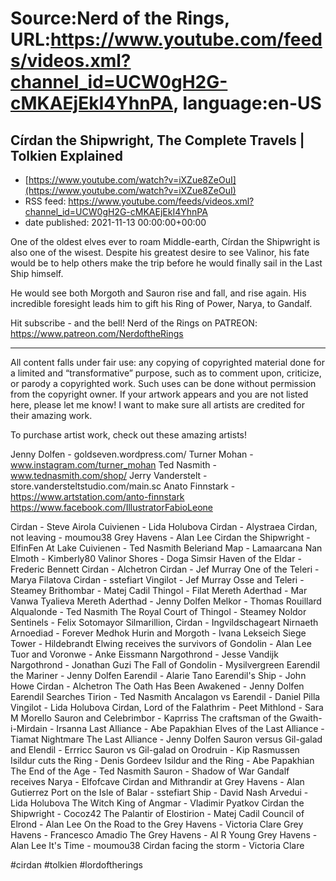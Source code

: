 # Source:Nerd of the Rings, URL:https://www.youtube.com/feeds/videos.xml?channel_id=UCW0gH2G-cMKAEjEkI4YhnPA, language:en-US

## Círdan the Shipwright, The Complete Travels | Tolkien Explained
 - [https://www.youtube.com/watch?v=iXZue8ZeOuI](https://www.youtube.com/watch?v=iXZue8ZeOuI)
 - RSS feed: https://www.youtube.com/feeds/videos.xml?channel_id=UCW0gH2G-cMKAEjEkI4YhnPA
 - date published: 2021-11-13 00:00:00+00:00

One of the oldest elves ever to roam Middle-earth, Círdan the Shipwright is also one of the wisest.  Despite his greatest desire to see Valinor, his fate would be to help others make the trip before he would finally sail in the Last Ship himself.

He would see both Morgoth and Sauron rise and fall, and rise again.  His incredible foresight leads him to gift his Ring of Power, Narya, to Gandalf.


Hit subscribe - and the bell!
Nerd of the Rings on PATREON: https://www.patreon.com/NerdoftheRings

-------------- 
All content falls under fair use: any copying of copyrighted material done for a limited and “transformative” purpose, such as to comment upon, criticize, or parody a copyrighted work. Such uses can be done without permission from the copyright owner.   If your artwork appears and you are not listed here, please let me know! I want to make sure all artists are credited for their amazing work.

To purchase artist work, check out these amazing artists!

Jenny Dolfen - goldseven.wordpress.com/
Turner Mohan - www.instagram.com/turner_mohan
Ted Nasmith - www.tednasmith.com/shop/
Jerry Vanderstelt - store.vandersteltstudio.com/main.sc
Anato Finnstark - https://www.artstation.com/anto-finnstark
https://www.facebook.com/IllustratorFabioLeone

Cirdan - Steve Airola
Cuivienen - Lida Holubova
Cirdan - Alystraea
Cirdan, not leaving - moumou38
Grey Havens - Alan Lee
Cirdan the Shipwright - ElfinFen
At Lake Cuivienen - Ted Nasmith
Beleriand Map - Lamaarcana
Nan Elmoth - Kimberly80
Valinor Shores - Doga Simsir
Haven of the Eldar - Frederic Bennett
Cirdan - Alchetron
Cirdan - Jef Murray
One of the Teleri - Marya Filatova
Cirdan - sstefiart
Vingilot - Jef Murray
Osse and Teleri - Steamey
Brithombar - Matej Cadil
Thingol - Filat
Mereth Aderthad - Mar Vanwa Tyalieva
Mereth Aderthad - Jenny Dolfen
Melkor - Thomas Rouillard
Alqualonde - Ted Nasmith
The Royal Court of Thingol - Steamey
Noldor Sentinels - Felix Sotomayor
Silmarillion, Cirdan - Ingvildschageart
Nirnaeth Arnoediad - Forever Medhok
Hurin and Morgoth - Ivana Lekseich
Siege Tower - Hildebrandt
Elwing receives the survivors of Gondolin - Alan Lee
Tuor and Voronwe - Anke Eissmann
Nargothrond - Jesse Vandijk
Nargothrond - Jonathan Guzi
The Fall of Gondolin - Mysilvergreen
Earendil the Mariner - Jenny Dolfen
Earendil - Alarie Tano
Earendil's Ship - John Howe
Cirdan - Alchetron
The Oath Has Been Awakened - Jenny Dolfen
Earendil Searches Tirion - Ted Nasmith
Ancalagon vs Earendil - Daniel Pilla
Vingilot - Lida Holubova
Cirdan, Lord of the Falathrim - Peet
Mithlond - Sara M Morello
Sauron and Celebrimbor - Kaprriss
The craftsman of the Gwaith-i-Mirdain - Irsanna
Last Alliance - Abe Papakhian
Elves of the Last Alliance - Tiamat Nightmare
The Last Alliance - Jenny Dolfen
Sauron versus Gil-galad and Elendil - Errricc
Sauron vs Gil-galad on Orodruin - Kip Rasmussen
Isildur cuts the Ring - Denis Gordeev
Isildur and the Ring - Abe Papakhian
The End of the Age - Ted Nasmith
Sauron - Shadow of War
Gandalf receives Narya - Elfofcave
Cirdan and Mithrandir at Grey Havens - Alan Gutierrez
Port on the Isle of Balar - sstefiart
Ship - David Nash
Arvedui - Lida Holubova
The Witch King of Angmar - Vladimir Pyatkov
Cirdan the Shipwright - Cocoz42
The Palantir of Elostirion - Matej Cadil
Council of Elrond - Alan Lee
On the Road to the Grey Havens - Victoria Clare
Grey Havens - Francesco Amadio
The Grey Havens - Al R Young
Grey Havens - Alan Lee
It's Time - moumou38
Cirdan facing the storm - Victoria Clare

#cirdan #tolkien #lordoftherings

